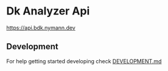 # Dk Analyzer Api


https://api.bdk.nymann.dev

## Development

For help getting started developing check [DEVELOPMENT.md](DEVELOPMENT.md)
